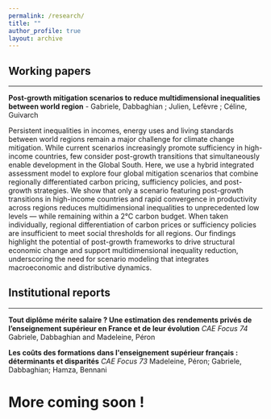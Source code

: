 ```yaml
---
permalink: /research/
title: ""
author_profile: true
layout: archive
---
```


## Working papers
---
**Post-growth mitigation scenarios to reduce multidimensional inequalities between world region** - Gabriele, Dabbaghian ; Julien, Lefèvre ; Céline, Guivarch


Persistent inequalities in incomes, energy uses and living standards between world regions remain a major challenge for climate change mitigation. While current scenarios increasingly promote sufficiency in high-income countries, few consider post-growth transitions that simultaneously enable development in the Global South. Here, we use a hybrid integrated assessment model to explore four global mitigation scenarios that combine regionally differentiated carbon pricing, sufficiency policies, and post-growth strategies. We show that only a scenario featuring post-growth transitions in high-income countries and rapid convergence in productivity across regions reduces multidimensional inequalities to unprecedented low levels — while remaining within a 2°C carbon budget. When taken individually, regional differentiation of carbon prices or sufficiency policies are insufficient to meet social thresholds for all regions. Our findings highlight the potential of post-growth frameworks to drive structural economic change and support multidimensional inequality reduction, underscoring the need for scenario modeling that integrates macroeconomic and distributive dynamics.


## Institutional reports
---
**Tout diplôme mérite salaire ? Une estimation des rendements privés de l’enseignement supérieur en France et de leur évolution** _CAE Focus 74_ Gabriele, Dabbaghian and Madeleine, Péron

**Les coûts des formations dans l'enseignement supérieur français : déterminants et disparités** _CAE Focus 73_ Madeleine, Péron; Gabriele, Dabbaghian; Hamza, Bennani

# More coming soon !